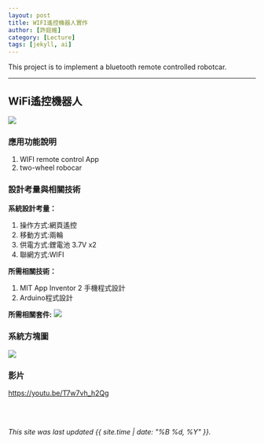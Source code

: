 ```yaml
---
layout: post
title: WIFI遙控機器人實作
author: [許庭維]
category: [Lecture]
tags: [jekyll, ai]
---
```


This project is to implement a bluetooth remote controlled robotcar.

---
## WiFi遙控機器人
![](https://github.com/rkuo2023/MCU-project/blob/main/images/ESP32_RoboCar.jpg?raw=true)


### 應用功能說明
1. WIFI remote control App 
2. two-wheel robocar

### 設計考量與相關技術
**系統設計考量：**<br>
1. 操作方式:網頁遙控
2. 移動方式:兩輪 
3. 供電方式:鋰電池 3.7V x2
4. 聯網方式:WIFI

**所需相關技術：**
1. MIT App Inventor 2 手機程式設計 
2. Arduino程式設計

**所需相關套件:**
![](https://image.ruten.com.tw/g2/8/d4/16/21440347657238_872.jpg)

### 系統方塊圖
![](https://github.com/rkuo2000/MCU-course/blob/main/images/FutureHome_kitchen_robot.png?raw=true)

### 影片
 <https://youtu.be/T7w7vh_h2Qg>

<br>
<br>

*This site was last updated {{ site.time | date: "%B %d, %Y" }}.*

